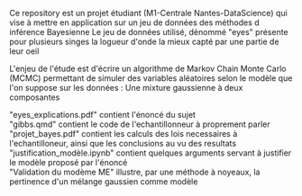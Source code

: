 Ce repository est un projet étudiant (M1-Centrale Nantes-DataScience) qui vise à mettre en application sur un jeu de données des méthodes d inférence Bayesienne
Le jeu de données utilisé, dénommé "eyes" présente pour plusieurs singes la logueur d'onde la mieux capté par une partie de leur oeil 

L'enjeu de l'étude est d'écrire un algorithme de Markov Chain Monte Carlo (MCMC) permettant de simuler des variables aléatoires selon le modèle que l'on suppose sur les données : 
Une mixture gaussienne à deux composantes 

"eyes_explications.pdf" contient l'énoncé du sujet  
"gibbs.qmd" contient le code de l'echantillonneur à proprement parler   
"projet_bayes.pdf" contient les calculs des lois necessaires à l'echantilloneur, ainsi que les conclusions au vu des resultats  
"justification_modèle.ipynb" contient quelques arguments servant à justifier le modèle proposé par l'énoncé  
"Validation du modème ME" illustre, par une méthode à noyeaux, la pertinence d'un mélange gaussien comme modèle  
